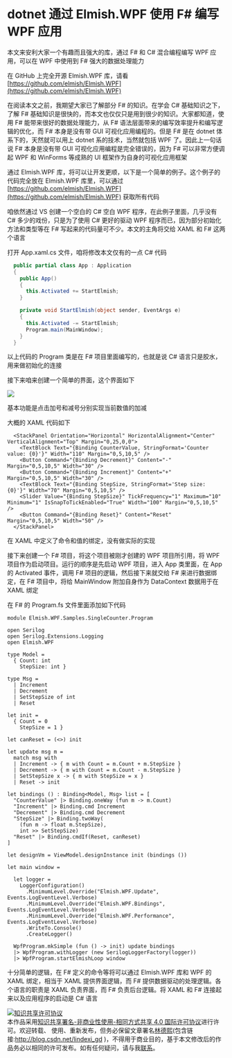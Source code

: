 # dotnet 通过 Elmish.WPF 使用 F# 编写 WPF 应用

本文来安利大家一个有趣而且强大的库，通过 F# 和 C# 混合编程编写 WPF 应用，可以在 WPF 中使用到 F# 强大的数据处理能力

<!--more-->
<!-- CreateTime:2021/5/18 19:59:36 -->

<!-- 发布 -->

在 GitHub 上完全开源 Elmish.WPF 库，请看 [https://github.com/elmish/Elmish.WPF](https://github.com/elmish/Elmish.WPF)

在阅读本文之前，我期望大家已了解部分 F# 的知识。在学会 C# 基础知识之下，了解 F# 基础知识是很快的，而本文也仅仅只是用到很少的知识。大家都知道，使用 F# 能带来很好的数据处理能力，从 F# 语法层面带来的编写效率提升和编写逻辑的优化，而 F# 本身是没有带 GUI 可视化应用编程的。但是 F# 是在 dotnet 体系下的，天然就可以用上 dotnet 系的技术，当然就包括 WPF 了。因此上一句话说 F# 本身是没有带 GUI 可视化应用编程是完全错误的，因为 F# 可以非常方便调起 WPF 和 WinForms 等成熟的 UI 框架作为自身的可视化应用框架

通过 Elmish.WPF 库，将可以让开发更顺，以下是一个简单的例子。这个例子的代码完全放在 Elmish.WPF 库里，可以通过 [https://github.com/elmish/Elmish.WPF](https://github.com/elmish/Elmish.WPF) 获取所有代码

咱依然通过 VS 创建一个空白的 C# 空白 WPF 程序，在此例子里面，几乎没有 C# 多少的戏份，只是为了使用 C# 更好的驱动 WPF 程序而已，因为部分初始化方法和类型等在 F# 写起来的代码量可不少。本文的主角将交给 XAML 和 F# 这两个语言

打开 App.xaml.cs 文件，咱将修改本文仅有的一点 C# 代码

```csharp
  public partial class App : Application
  {
    public App()
    {
      this.Activated += StartElmish;
    }

    private void StartElmish(object sender, EventArgs e)
    {
      this.Activated -= StartElmish;
      Program.main(MainWindow);
    }
  }
```

以上代码的 Program 类是在 F# 项目里面编写的，也就是说 C# 语言只是胶水，用来做初始化的连接

接下来咱来创建一个简单的界面，这个界面如下

<!-- ![](image/dotnet 通过 Elmish.WPF 使用 F# 编写 WPF 应用/dotnet 通过 Elmish.WPF 使用 F# 编写 WPF 应用0.png) -->

![](http://cdn.lindexi.site/lindexi%2F2021518204142412.jpg)

基本功能是点击加号和减号分别实现当前数值的加减

大概的 XAML 代码如下

```xaml
  <StackPanel Orientation="Horizontal" HorizontalAlignment="Center" VerticalAlignment="Top" Margin="0,25,0,0">
    <TextBlock Text="{Binding CounterValue, StringFormat='Counter value: {0}'}" Width="110" Margin="0,5,10,5" />
    <Button Command="{Binding Decrement}" Content="-" Margin="0,5,10,5" Width="30" />
    <Button Command="{Binding Increment}" Content="+" Margin="0,5,10,5" Width="30" />
    <TextBlock Text="{Binding StepSize, StringFormat='Step size: {0}'}" Width="70" Margin="0,5,10,5" />
    <Slider Value="{Binding StepSize}" TickFrequency="1" Maximum="10" Minimum="1" IsSnapToTickEnabled="True" Width="100" Margin="0,5,10,5" />
    <Button Command="{Binding Reset}" Content="Reset" Margin="0,5,10,5" Width="50" />
  </StackPanel>
```

在 XAML 中定义了命令和值的绑定，没有做实际的实现

接下来创建一个 F# 项目，将这个项目被刚才创建的 WPF 项目所引用，将 WPF 项目作为启动项目。运行的顺序是先启动 WPF 项目，进入 App 类里面，在 App 的 Activated 事件，调用 F# 项目的逻辑，然后接下来就交给 F# 来进行数据绑定，在 F# 项目中，将给 MainWindow 附加自身作为 DataContext 数据用于在 XAML 绑定

在 F# 的 Program.fs 文件里面添加如下代码

```
module Elmish.WPF.Samples.SingleCounter.Program

open Serilog
open Serilog.Extensions.Logging
open Elmish.WPF

type Model =
  { Count: int
    StepSize: int }

type Msg =
  | Increment
  | Decrement
  | SetStepSize of int
  | Reset

let init =
  { Count = 0
    StepSize = 1 }

let canReset = (<>) init

let update msg m =
  match msg with
  | Increment -> { m with Count = m.Count + m.StepSize }
  | Decrement -> { m with Count = m.Count - m.StepSize }
  | SetStepSize x -> { m with StepSize = x }
  | Reset -> init

let bindings () : Binding<Model, Msg> list = [
  "CounterValue" |> Binding.oneWay (fun m -> m.Count)
  "Increment" |> Binding.cmd Increment
  "Decrement" |> Binding.cmd Decrement
  "StepSize" |> Binding.twoWay(
    (fun m -> float m.StepSize),
    int >> SetStepSize)
  "Reset" |> Binding.cmdIf(Reset, canReset)
]

let designVm = ViewModel.designInstance init (bindings ())

let main window =

  let logger =
    LoggerConfiguration()
      .MinimumLevel.Override("Elmish.WPF.Update", Events.LogEventLevel.Verbose)
      .MinimumLevel.Override("Elmish.WPF.Bindings", Events.LogEventLevel.Verbose)
      .MinimumLevel.Override("Elmish.WPF.Performance", Events.LogEventLevel.Verbose)
      .WriteTo.Console()
      .CreateLogger()

  WpfProgram.mkSimple (fun () -> init) update bindings
  |> WpfProgram.withLogger (new SerilogLoggerFactory(logger))
  |> WpfProgram.startElmishLoop window
```

十分简单的逻辑，在 F# 定义的命令等将可以通过 Elmish.WPF 库和 WPF 的 XAML 绑定，相当于 XAML 提供界面逻辑，而 F# 提供数据驱动的处理逻辑。各个语言的职责是 XAML 负责界面，而 F# 负责后台逻辑。将 XAML 和 F# 连接起来以及应用程序的启动是 C# 语言

<a rel="license" href="http://creativecommons.org/licenses/by-nc-sa/4.0/"><img alt="知识共享许可协议" style="border-width:0" src="https://licensebuttons.net/l/by-nc-sa/4.0/88x31.png" /></a><br />本作品采用<a rel="license" href="http://creativecommons.org/licenses/by-nc-sa/4.0/">知识共享署名-非商业性使用-相同方式共享 4.0 国际许可协议</a>进行许可。欢迎转载、 使用、重新发布，但务必保留文章署名[林德熙](http://blog.csdn.net/lindexi_gd)(包含链接:http://blog.csdn.net/lindexi_gd )，不得用于商业目的，基于本文修改后的作品务必以相同的许可发布。如有任何疑问，请与我[联系](mailto:lindexi_gd@163.com)。  
